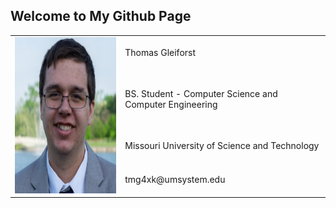 ## Welcome to My Github Page

<table>
  <tr>
    <td rowspan="4"><img src="gleiforst.jpg" alt="Thomas Gleiforst" height="250" rowspan="4" valign="center"/></td>
    <td> Thomas Gleiforst </td>
  </tr>
  <tr>
    <td> BS. Student - Computer Science and Computer Engineering </td>
  </tr>  
  <tr>
    <td> Missouri University of Science and Technology </td>
  </tr>
  <tr>
    <td> tmg4xk@umsystem.edu </td>
  </tr>
</table>
